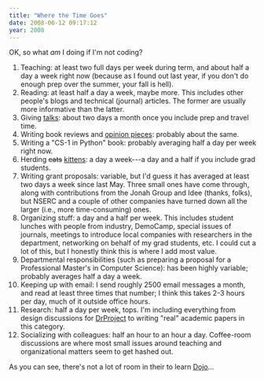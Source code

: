 ```yaml
---
title: "Where the Time Goes"
date: 2008-06-12 09:17:12
year: 2008
---
```

OK, so what <em>am</em> I doing if I'm not coding?
<ol>
	<li>Teaching: at least two full days per week during term, and about half a day a week right now (because as I found out last year, if you don't do enough prep over the summer, your fall is hell).</li>
	<li>Reading: at least half a day a week, maybe more. This includes other people's blogs and technical (journal) articles. The former are usually more informative than the latter.</li>
	<li>Giving <a href="http://www.cs.toronto.edu/~gvwilson/hpc-considered-harmful-2008.pdf">talks</a>: about two days a month once you include prep and travel time.</li>
	<li>Writing book reviews and <a href="http://www.cs.toronto.edu/~gvwilson/articles/cise-will-not-learn-2008.pdf">opinion pieces</a>: probably about the same.</li>
	<li>Writing a "CS-1 in Python" book: probably averaging half a day per week right now.</li>
	<li>Herding <strike>cats</strike> <a href="https://stanley.cdf.toronto.edu/drproject/csc49x/2008summer">kittens</a>: a day a week---a day and a half if you include grad students.</li>
	<li>Writing grant proposals: variable, but I'd guess it has averaged at least two days a week since last May. Three small ones have come through, along with contributions from the Jonah Group and Idee (thanks, folks), but NSERC and a couple of other companies have turned down all the larger (i.e., more time-consuming) ones.</li>
	<li>Organizing stuff: a day and a half per week. This includes student lunches with people from industry, DemoCamp, special issues of journals, meetings to introduce local companies with researchers in the department, networking on behalf of my grad students, etc. I could cut a lot of this, but I honestly think this is where I add most value.</li>
	<li>Departmental responsibilities (such as preparing a proposal for a Professional Master's in Computer Science): has been highly variable; probably averages half a day a week.</li>
	<li>Keeping up with email: I send roughly 2500 email messages a month, and read at least three times that number; I think this takes 2-3 hours per day, much of it outside office hours.</li>
	<li>Research: half a day per week, tops. I'm including everything from design discussions for <a href="http://www.drproject.org">DrProject</a> to writing "real" academic papers in this category.</li>
	<li>Socializing with colleagues: half an hour to an hour a day. Coffee-room discussions are where most small issues around teaching and organizational matters seem to get hashed out.</li>
</ol>
As you can see, there's not a lot of room in their to learn <a href="http://www.dojotoolkit.org">Dojo</a>...
